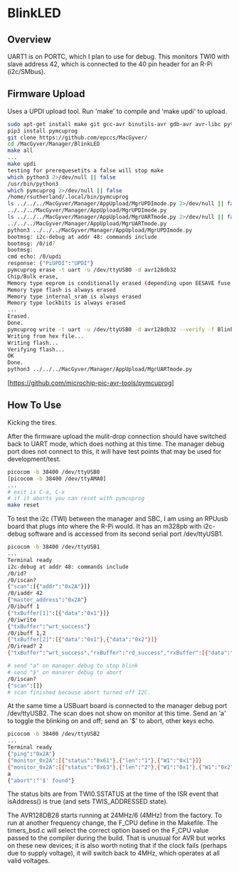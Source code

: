 # BlinkLED

## Overview

UART1 is on PORTC, which I plan to use for debug. This monitors TWI0 with slave address 42, which is connected to the 40 pin header for an R-Pi (i2c/SMbus).

## Firmware Upload

Uses a UPDI upload tool. Run 'make' to compile and 'make updi' to upload.

```bash
sudo apt-get install make git gcc-avr binutils-avr gdb-avr avr-libc python3-pip
pip3 install pymcuprog
git clone https://github.com/epccs/MacGyver/
cd /MacGyver/Manager/BlinkLED
make all
...
make updi
testing for prerequesetits a false will stop make
which python3 2>/dev/null || false
/usr/bin/python3
which pymcuprog 2>/dev/null || false
/home/rsutherland/.local/bin/pymcuprog
ls ../../../MacGyver/Manager/AppUpload/MgrUPDImode.py 2>/dev/null || false
../../../MacGyver/Manager/AppUpload/MgrUPDImode.py
ls ../../../MacGyver/Manager/AppUpload/MgrUARTmode.py 2>/dev/null || false
../../../MacGyver/Manager/AppUpload/MgrUARTmode.py
python3 ../../../MacGyver/Manager/AppUpload/MgrUPDImode.py
bootmsg: i2c-debug at addr 48: commands include
bootmsg: /0/id?
bootmsg: 
cmd echo: /0/updi
response: {"PiUPDI":"UPDI"}
pymcuprog erase -t uart -u /dev/ttyUSB0 -d avr128db32
Chip/Bulk erase,
Memory type eeprom is conditionally erased (depending upon EESAVE fuse setting)
Memory type flash is always erased
Memory type internal_sram is always erased
Memory type lockbits is always erased
...
Erased.
Done.
pymcuprog write -t uart -u /dev/ttyUSB0 -d avr128db32 --verify -f BlinkLED.hex
Writing from hex file...
Writing flash...
Verifying flash...
OK
Done.
python3 ../../../MacGyver/Manager/AppUpload/MgrUARTmode.py
```

[https://github.com/microchip-pic-avr-tools/pymcuprog]

## How To Use

Kicking the tires.

After the firmware upload the mulit-drop connection should have switched back to UART mode, which does nothing at this time. The manager debug port does not connect to this, it will have test points that may be used for development/test.

```bash
picocom -b 38400 /dev/ttyUSB0
[picocom -b 38400 /dev/ttyAMA0]
...
# exit is C-a, C-x
# if it aborts you can reset with pymcuprog
make reset
```

To test the i2c (TWI) between the manager and SBC, I am using an RPUusb board that plugs into where the R-Pi would. It has an m328pb with i2c-debug software and is accessed from its second serial port /dev/ttyUSB1.

```bash
picocom -b 38400 /dev/ttyUSB1
...
Terminal ready
i2c-debug at addr 48: commands include
/0/id? 
/0/iscan?
{"scan":[{"addr":"0x2A"}]}
/0/iaddr 42
{"master_address":"0x2A"}
/0/ibuff 1
{"txBuffer[1]":[{"data":"0x1"}]}
/0/iwrite
{"txBuffer":"wrt_success"}
/0/ibuff 1,2
{"txBuffer[2]":[{"data":"0x1"},{"data":"0x2"}]}
/0/iread? 2
{"txBuffer":"wrt_success","rxBuffer":"rd_success","rxBuffer":[{"data":"0x1"},{"data":"0x2"}]}

# send "a" on manager debug to stop blink
# send "$" on manarer debug to abort
/0/iscan?
{"scan":[]}
# scan finished because abort turned off I2C.
```

At the same time a USBuart board is connected to the manager debug port /dev/ttyUSB2. The scan does not show on monitor at this time. Send an 'a' to toggle the blinking on and off; send an '$' to abort, other keys echo.

```bash
picocom -b 38400 /dev/ttyUSB2
...
Terminal ready
{"ping":"0x2A"}
{"monitor_0x2A":[{"status":"0x61"},{"len":"1"},{"W1":"0x1"}]}
{"monitor_0x2A":[{"status":"0x63"},{"len":"2"},{"W1":"0x1"},{"W1":"0x2"},{"R2":"0x1"},{"R2":"0x2"}]}
a
{"abort":"'$' found"}
```

The status bits are from TWI0.SSTATUS at the time of the ISR event that isAddress() is true (and sets TWIS_ADDRESSED state).

The AVR128DB28 starts running at 24MHz/6 (4MHz) from the factory. To run at another frequency change, the F_CPU define in the Makefile. The timers_bsd.c will select the correct option based on the F_CPU value passed to the compiler during the build. That is unusual for AVR but works on these new devices; it is also worth noting that if the clock fails (perhaps due to supply voltage), it will switch back to 4MHz, which operates at all valid voltages.
